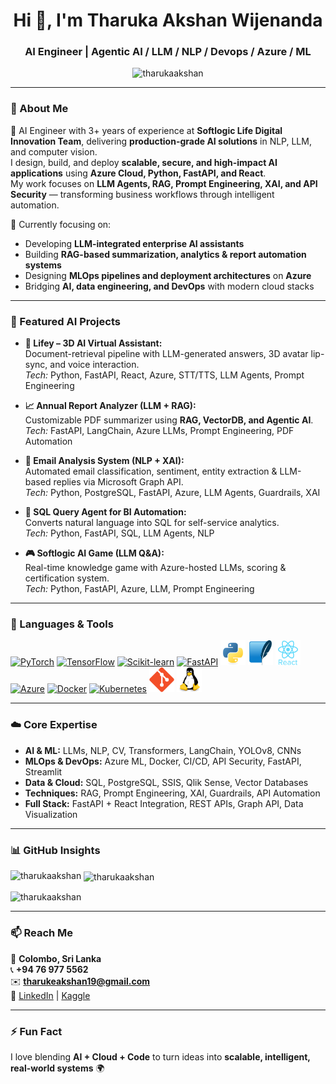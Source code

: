 <h1 align="center">Hi 👋, I'm Tharuka Akshan Wijenanda</h1>
<h3 align="center">AI Engineer | Agentic AI / LLM / NLP / Devops / Azure / ML </h3>

<p align="center">
  <img src="https://komarev.com/ghpvc/?username=tharukaakshan&label=Profile%20views&color=0e75b6&style=flat" alt="tharukaakshan" />
</p>

---

### 🧠 About Me
🚀 AI Engineer with 3+ years of experience at **Softlogic Life Digital Innovation Team**, delivering **production-grade AI solutions** in NLP, LLM, and computer vision.  
I design, build, and deploy **scalable, secure, and high-impact AI applications** using **Azure Cloud, Python, FastAPI, and React**.  
My work focuses on **LLM Agents, RAG, Prompt Engineering, XAI, and API Security** — transforming business workflows through intelligent automation.

💼 Currently focusing on:
- Developing **LLM-integrated enterprise AI assistants**  
- Building **RAG-based summarization, analytics & report automation systems**  
- Designing **MLOps pipelines and deployment architectures** on **Azure**  
- Bridging **AI, data engineering, and DevOps** with modern cloud stacks  

---

### 🧩 Featured AI Projects
- **🧠 Lifey – 3D AI Virtual Assistant:**  
  Document-retrieval pipeline with LLM-generated answers, 3D avatar lip-sync, and voice interaction.  
  _Tech:_ Python, FastAPI, React, Azure, STT/TTS, LLM Agents, Prompt Engineering  

- **📈 Annual Report Analyzer (LLM + RAG):**  
  Customizable PDF summarizer using **RAG, VectorDB, and Agentic AI**.  
  _Tech:_ FastAPI, LangChain, Azure LLMs, Prompt Engineering, PDF Automation  

- **💬 Email Analysis System (NLP + XAI):**  
  Automated email classification, sentiment, entity extraction & LLM-based replies via Microsoft Graph API.  
  _Tech:_ Python, PostgreSQL, FastAPI, Azure, LLM Agents, Guardrails, XAI  

- **🧮 SQL Query Agent for BI Automation:**  
  Converts natural language into SQL for self-service analytics.  
  _Tech:_ Python, FastAPI, SQL, LLM Agents, NLP  

- **🎮 Softlogic AI Game (LLM Q&A):**  
  Real-time knowledge game with Azure-hosted LLMs, scoring & certification system.  
  _Tech:_ Python, FastAPI, Azure, LLM, Prompt Engineering  

---

### 🧰 Languages & Tools
<p align="left">
  <!-- AI & ML -->
  <a href="#"><img src="https://www.vectorlogo.zone/logos/pytorch/pytorch-icon.svg" width="40" height="40" alt="PyTorch"/></a>
  <a href="#"><img src="https://www.vectorlogo.zone/logos/tensorflow/tensorflow-icon.svg" width="40" height="40" alt="TensorFlow"/></a>
  <a href="#"><img src="https://upload.wikimedia.org/wikipedia/commons/0/05/Scikit_learn_logo_small.svg" width="40" height="40" alt="Scikit-learn"/></a>
  <a href="#"><img src="https://cdn.worldvectorlogo.com/logos/fastapi-1.svg" width="40" height="40" alt="FastAPI"/></a>
  <a href="#"><img src="https://raw.githubusercontent.com/devicons/devicon/master/icons/python/python-original.svg" width="40" height="40" alt="Python"/></a>
  <a href="#"><img src="https://raw.githubusercontent.com/devicons/devicon/master/icons/sqlite/sqlite-original.svg" width="40" height="40" alt="SQL"/></a>
  <a href="#"><img src="https://raw.githubusercontent.com/devicons/devicon/master/icons/react/react-original-wordmark.svg" width="40" height="40" alt="React"/></a>
  <a href="#"><img src="https://www.vectorlogo.zone/logos/microsoft_azure/microsoft_azure-icon.svg" width="40" height="40" alt="Azure"/></a>
  <a href="#"><img src="https://www.vectorlogo.zone/logos/docker/docker-icon.svg" width="40" height="40" alt="Docker"/></a>
  <a href="#"><img src="https://www.vectorlogo.zone/logos/kubernetes/kubernetes-icon.svg" width="40" height="40" alt="Kubernetes"/></a>
  <a href="#"><img src="https://raw.githubusercontent.com/devicons/devicon/master/icons/git/git-original.svg" width="40" height="40" alt="Git"/></a>
  <a href="#"><img src="https://raw.githubusercontent.com/devicons/devicon/master/icons/linux/linux-original.svg" width="40" height="40" alt="Linux"/></a>
</p>

---

### ☁️ Core Expertise
- **AI & ML:** LLMs, NLP, CV, Transformers, LangChain, YOLOv8, CNNs  
- **MLOps & DevOps:** Azure ML, Docker, CI/CD, API Security, FastAPI, Streamlit  
- **Data & Cloud:** SQL, PostgreSQL, SSIS, Qlik Sense, Vector Databases  
- **Techniques:** RAG, Prompt Engineering, XAI, Guardrails, API Automation  
- **Full Stack:** FastAPI + React Integration, REST APIs, Graph API, Data Visualization  

---

### 📊 GitHub Insights
<p><img align="left" src="https://github-readme-stats.vercel.app/api/top-langs?username=tharukaakshan&show_icons=true&locale=en&layout=compact&theme=tokyonight" alt="tharukaakshan" /></p>

<p>&nbsp;<img align="center" src="https://github-readme-stats.vercel.app/api?username=tharukaakshan&show_icons=true&locale=en&theme=tokyonight" alt="tharukaakshan" /></p>

<p><img align="center" src="https://github-readme-streak-stats.herokuapp.com/?user=tharukaakshan&theme=tokyonight" alt="tharukaakshan" /></p>

---

### 📫 Reach Me
📍 **Colombo, Sri Lanka**  
📞 **+94 76 977 5562**  
✉️ **tharukeakshan19@gmail.com**  
🔗 [LinkedIn](https://linkedin.com/in/tharuka-akshan-1163ab1b0) | [Kaggle](https://kaggle.com/tharukaakshan)

---

### ⚡ Fun Fact
I love blending **AI + Cloud + Code** to turn ideas into **scalable, intelligent, real-world systems** 🌍
